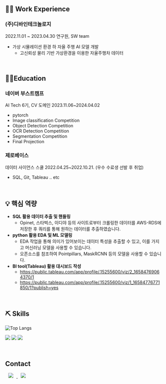 
## 👨‍💻 Work Experience

### (주)디바인테크놀로지
2022.11.01 ~ 2023.04.30
연구원, SW team
- 가상 시뮬레이션 환경 하 자율 주행 AI 모델 개발
    - 고신뢰성 물리 기반 가상환경을 이용한 
    자율주행차 데이터
<br>

## 👨‍🎓Education

### 네이버 부스트캠프
AI Tech 6기, CV 도메인
2023.11.06~2024.04.02
- pytorch
- Image classification Competition
- Object Detection Competition
- OCR Detection Competition
- Segmentation Competition
- Final Projection

### 제로베이스 
데이터 사이언스 스쿨
2022.04.25~2022.10.21. 
(우수 수료생 선발 후 취업)
- SQL, Git, Tableau .. etc
<br>

## 💡 핵심 역량
- **SQL 활용 데이터 추출 및 핸들링**
    - Opinet, 스타벅스, 이디야 등의 사이트로부터 크롤링한 데이터를 AWS-RDS에 저장한 후 쿼리를 통해 원하는 데이터를 추출하였습니다.
- **python 활용 EDA 및 ML 모델링**
    - EDA 작업을 통해 의미가 있어보이는 데이터 특성을 추출할 수 있고, 이를 가지고 머신러닝 모델을 사용할 수 있습니다.
    - 오픈소스를 참조하여 Pointpillars, MaskRCNN 등의 모델을 사용할 수 있습니다.
- **BI tool(Tableau) 활용 대시보드 작성**
    - https://public.tableau.com/app/profile/.15255600/viz/2_16584769064370/1
    - https://public.tableau.com/app/profile/.15255600/viz/1_16584776771850/1?publish=yes
<br>

## ⛏ Skills
![Top Langs](https://github-readme-stats.vercel.app/api/top-langs/?username=Jungtaxi&hide_border=true&theme=dracula)

<p><img src="https://img.shields.io/badge/Python-3766AB?style=flat-square&logo=Python&logoColor=white"/> <img src="https://img.shields.io/badge/pytorch-EE4C2C?style=flat-square&logo=pytorch&logoColor=white"/> <img src="https://img.shields.io/badge/MySql-4479A1?style=flat-square&logo=mysql&logoColor=white"/></p>
<br>

## Contact
<p>
  <a href="https://callmescone.tistory.com/">
      <img src="http://img.shields.io/badge/Tech Blog-00D182?style=flat&logo=Emby&logoColor=white&link=https://callmescone.tistory.com/"
          style="height : auto; margin-left : 10px; margin-right : 10px;"/>
  </a>
  <a href="https://beagentleman7@gmail.com">
      <img src="http://img.shields.io/badge/Gmail-EA4335?style=flat&logo=Gmail&logoColor=white&link=https://beagentleman7@gmail.com"
          style="height : auto; margin-left : 10px; margin-right : 10px;"/>
  </a>
</p>
